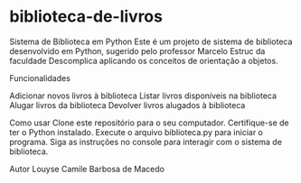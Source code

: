 # biblioteca-de-livros

Sistema de Biblioteca em Python
Este é um projeto de sistema de biblioteca desenvolvido em Python, sugerido pelo professor Marcelo Estruc da faculdade Descomplica
aplicando os conceitos de orientação a objetos.

Funcionalidades

Adicionar novos livros à biblioteca
Listar livros disponíveis na biblioteca
Alugar livros da biblioteca
Devolver livros alugados à biblioteca

Como usar
Clone este repositório para o seu computador.
Certifique-se de ter o Python instalado.
Execute o arquivo biblioteca.py para iniciar o programa.
Siga as instruções no console para interagir com o sistema de biblioteca.


Autor
Louyse Camile Barbosa de Macedo

